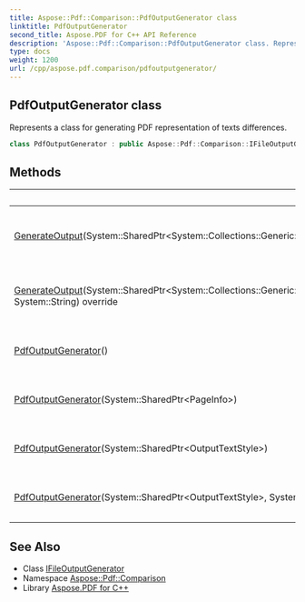 ```yaml
---
title: Aspose::Pdf::Comparison::PdfOutputGenerator class
linktitle: PdfOutputGenerator
second_title: Aspose.PDF for C++ API Reference
description: 'Aspose::Pdf::Comparison::PdfOutputGenerator class. Represents a class for generating PDF representation of texts differences in C++.'
type: docs
weight: 1200
url: /cpp/aspose.pdf.comparison/pdfoutputgenerator/
---
```

## PdfOutputGenerator class


Represents a class for generating PDF representation of texts differences.

```cpp
class PdfOutputGenerator : public Aspose::Pdf::Comparison::IFileOutputGenerator
```

## Methods

| Method | Description |
| --- | --- |
| [GenerateOutput](./generateoutput/)(System::SharedPtr\<System::Collections::Generic::List\<System::SharedPtr\<DiffOperation\>\>\>, System::String) override | Generates the output based on the differences between texts and saves it to a file. |
| [GenerateOutput](./generateoutput/)(System::SharedPtr\<System::Collections::Generic::List\<System::SharedPtr\<System::Collections::Generic::List\<System::SharedPtr\<DiffOperation\>\>\>\>\>, System::String) override | Generates the output based on the differences between texts and saves it to a file. |
| [PdfOutputGenerator](./pdfoutputgenerator/)() | Cteates an instance of [PdfOutputGenerator](./) class. |
| [PdfOutputGenerator](./pdfoutputgenerator/)(System::SharedPtr\<PageInfo\>) | Cteates an instance of [PdfOutputGenerator](./) class. |
| [PdfOutputGenerator](./pdfoutputgenerator/)(System::SharedPtr\<OutputTextStyle\>) | Cteates an instance of [PdfOutputGenerator](./) class. |
| [PdfOutputGenerator](./pdfoutputgenerator/)(System::SharedPtr\<OutputTextStyle\>, System::SharedPtr\<PageInfo\>) | Cteates an instance of [PdfOutputGenerator](./) class. |
## See Also

* Class [IFileOutputGenerator](../ifileoutputgenerator/)
* Namespace [Aspose::Pdf::Comparison](../)
* Library [Aspose.PDF for C++](../../)
